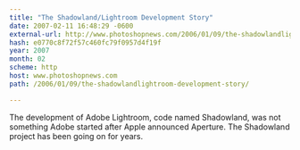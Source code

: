 ```yaml
---
title: "The Shadowland/Lightroom Development Story"
date: 2007-02-11 16:48:29 -0600
external-url: http://www.photoshopnews.com/2006/01/09/the-shadowlandlightroom-development-story/
hash: e0770c8f72f57c460fc79f0957d4f19f
year: 2007
month: 02
scheme: http
host: www.photoshopnews.com
path: /2006/01/09/the-shadowlandlightroom-development-story/

---
```


The development of Adobe Lightroom, code named Shadowland, was not something Adobe started after Apple announced Aperture. The Shadowland project has been going on for years.
